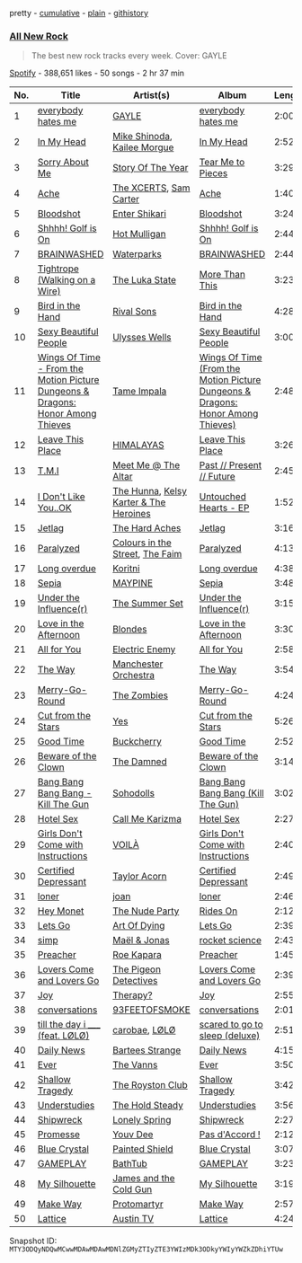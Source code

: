 pretty - [cumulative](/playlists/cumulative/37i9dQZF1DWZryfp6NSvtz.md) - [plain](/playlists/plain/37i9dQZF1DWZryfp6NSvtz) - [githistory](https://github.githistory.xyz/mackorone/spotify-playlist-archive/blob/main/playlists/plain/37i9dQZF1DWZryfp6NSvtz)

### [All New Rock](https://open.spotify.com/playlist/37i9dQZF1DWZryfp6NSvtz)

> The best new rock tracks every week\. Cover: GAYLE

[Spotify](https://open.spotify.com/user/spotify) - 388,651 likes - 50 songs - 2 hr 37 min

| No. | Title | Artist(s) | Album | Length |
|---|---|---|---|---|
| 1 | [everybody hates me](https://open.spotify.com/track/4vSgdsddL3qTemKDkscyjd) | [GAYLE](https://open.spotify.com/artist/2VSHKHBTiXWplO8lxcnUC9) | [everybody hates me](https://open.spotify.com/album/4IkWZIcTHndXokjUNG3B6q) | 2:00 |
| 2 | [In My Head](https://open.spotify.com/track/3ryXl6OFAr9fzUpIjAnHIY) | [Mike Shinoda](https://open.spotify.com/artist/6xBZgSMsnKVmaAxzWEwMSD), [Kailee Morgue](https://open.spotify.com/artist/245PKF3hKjtxJKIG153kF0) | [In My Head](https://open.spotify.com/album/0fAeiVQKeMPvewBk7UXsSm) | 2:52 |
| 3 | [Sorry About Me](https://open.spotify.com/track/0UdlrnL1aAlhEHGL2xexmW) | [Story Of The Year](https://open.spotify.com/artist/0KDuKk6YdEu3hR56HtXmxt) | [Tear Me to Pieces](https://open.spotify.com/album/17SwYUB37YlHat6m7qCTge) | 3:29 |
| 4 | [Ache](https://open.spotify.com/track/2oAmk8u71pk22FAW9330gP) | [The XCERTS](https://open.spotify.com/artist/7sKlSlGo7d1D3dhFYKO0Y5), [Sam Carter](https://open.spotify.com/artist/21QEpK62qn34QVshh4qpTK) | [Ache](https://open.spotify.com/album/4c5GCTtE09FsMxnC2QKqYU) | 1:40 |
| 5 | [Bloodshot](https://open.spotify.com/track/0eyaXlEiQOmUyQo0PC0PpT) | [Enter Shikari](https://open.spotify.com/artist/31jvzuB4ikftPQZJwrYfCF) | [Bloodshot](https://open.spotify.com/album/2ZGm33efqRup92vVIxh1kw) | 3:24 |
| 6 | [Shhhh! Golf is On](https://open.spotify.com/track/5X8xbnM1OUIHptbkXhOG5P) | [Hot Mulligan](https://open.spotify.com/artist/1lKZzN2d4IqiEYxyECIEHI) | [Shhhh! Golf is On](https://open.spotify.com/album/5IDAHjsSQvZr1bzQHb7QrD) | 2:44 |
| 7 | [BRAINWASHED](https://open.spotify.com/track/4ImWu6A4KgQbTfNkkvaZQ3) | [Waterparks](https://open.spotify.com/artist/3QaxveoTiMetZCMp1sftiu) | [BRAINWASHED](https://open.spotify.com/album/0LfDJpBcEmuU7DVbz1cI61) | 2:44 |
| 8 | [Tightrope \(Walking on a Wire\)](https://open.spotify.com/track/49LcaMiwb4jRwkhLjsxcgD) | [The Luka State](https://open.spotify.com/artist/6DaXEbr3LdLNcui8pZf6AF) | [More Than This](https://open.spotify.com/album/0FbO9feyM3p7fIj0sBfZxm) | 3:23 |
| 9 | [Bird in the Hand](https://open.spotify.com/track/2uAv9cbaThjjSbRHxhDDuH) | [Rival Sons](https://open.spotify.com/artist/356c8AN5YWKvz86B4Sb1yf) | [Bird in the Hand](https://open.spotify.com/album/2JTKmi6xzP0Th7GkJWoCDi) | 4:28 |
| 10 | [Sexy Beautiful People](https://open.spotify.com/track/2ywGOv8anghOVi5ZkJ3bTh) | [Ulysses Wells](https://open.spotify.com/artist/6QocqrfaLWT7k0WGCep9IB) | [Sexy Beautiful People](https://open.spotify.com/album/4cyVbenyyjjmQilnP9XRfi) | 3:00 |
| 11 | [Wings Of Time \- From the Motion Picture Dungeons & Dragons: Honor Among Thieves](https://open.spotify.com/track/6FzhHrUtyl7jWFccWxNFSS) | [Tame Impala](https://open.spotify.com/artist/5INjqkS1o8h1imAzPqGZBb) | [Wings Of Time \(From the Motion Picture Dungeons & Dragons: Honor Among Thieves\)](https://open.spotify.com/album/65pBo4TdEz2AaxENDqw3qZ) | 2:48 |
| 12 | [Leave This Place](https://open.spotify.com/track/6NAjfD8F26BcBP3E9D6VY5) | [HIMALAYAS](https://open.spotify.com/artist/71NBOcJ9lMeXqnbnya1z0x) | [Leave This Place](https://open.spotify.com/album/4ilfyeO8iIQGWMO4Dqd20u) | 3:26 |
| 13 | [T.M.I](https://open.spotify.com/track/3Gmzz9nQJHhtDSqLZhBgrt) | [Meet Me @ The Altar](https://open.spotify.com/artist/4bzfsZhaLW6VWHLh1sqcrK) | [Past // Present // Future](https://open.spotify.com/album/50CjJwLpGUfQocgHP80Xve) | 2:45 |
| 14 | [I Don't Like You..OK](https://open.spotify.com/track/3efDwzM2vqCGXdu1Z98PZb) | [The Hunna](https://open.spotify.com/artist/7jZycSvTyx0W9poD4PjEIG), [Kelsy Karter & The Heroines](https://open.spotify.com/artist/2mAAO54PkHr3NjdlRpzEDl) | [Untouched Hearts \- EP](https://open.spotify.com/album/77cx5gmY04AHhTVDG6iitO) | 1:52 |
| 15 | [Jetlag](https://open.spotify.com/track/5lsGuSTEW7d4xcZCVzGJh3) | [The Hard Aches](https://open.spotify.com/artist/5GqFd0P1Vx3kbKyFxxTkqq) | [Jetlag](https://open.spotify.com/album/6z96WO3T6o7q9dKqhehXH8) | 3:16 |
| 16 | [Paralyzed](https://open.spotify.com/track/6RPEOpZq5NOOOsrhHXeYYM) | [Colours in the Street](https://open.spotify.com/artist/3zlipWQdlIaSD0UytEUeO0), [The Faim](https://open.spotify.com/artist/6VsU92soWFLtVsSP65rkrN) | [Paralyzed](https://open.spotify.com/album/6eFvbP6gEe8D8wT91NOFVi) | 4:13 |
| 17 | [Long overdue](https://open.spotify.com/track/23xqqQSFpuEeHIBP2nA6fG) | [Koritni](https://open.spotify.com/artist/3JaPfJiphaV4t4j0dRnj1i) | [Long overdue](https://open.spotify.com/album/0EQ6aCAWV6w1XE7EmWLSFL) | 4:38 |
| 18 | [Sepia](https://open.spotify.com/track/59ikRPO7vhJjLTIYWvLwQH) | [MAYPINE](https://open.spotify.com/artist/5AwwX1P1Saf9dw2nq3oclb) | [Sepia](https://open.spotify.com/album/76xHbsdfAmQA0lWralYHGG) | 3:48 |
| 19 | [Under the Influence\(r\)](https://open.spotify.com/track/1noQAliwpHxGOv0jfq9UTH) | [The Summer Set](https://open.spotify.com/artist/0pwyD6DhbFWn8uVSz2Fr0w) | [Under the Influence\(r\)](https://open.spotify.com/album/1RuSt8pKCKEOsFxuj24ToK) | 3:15 |
| 20 | [Love in the Afternoon](https://open.spotify.com/track/7GdhqmcbfFfTLXVfhysn1Y) | [Blondes](https://open.spotify.com/artist/7GRJzNqBhBrhB9axaHsLlP) | [Love in the Afternoon](https://open.spotify.com/album/6N43rFu2J4IktSSQgZyhLL) | 3:30 |
| 21 | [All for You](https://open.spotify.com/track/7gRBcMFGR1wMLX42tKs4Wc) | [Electric Enemy](https://open.spotify.com/artist/2N1mByBMykfROrhwRVQV3v) | [All for You](https://open.spotify.com/album/1f0W6KmZSSq2Y3birRZAhC) | 2:58 |
| 22 | [The Way](https://open.spotify.com/track/2wlZIwHXloe802coeEhJ3T) | [Manchester Orchestra](https://open.spotify.com/artist/5wFXmYsg3KFJ8BDsQudJ4f) | [The Way](https://open.spotify.com/album/3js2aCcAc96FwVGfTLoL8i) | 3:54 |
| 23 | [Merry\-Go\-Round](https://open.spotify.com/track/1BnnIIWBEzKEeri6z0Rlen) | [The Zombies](https://open.spotify.com/artist/2jgPkn6LuUazBoBk6vvjh5) | [Merry\-Go\-Round](https://open.spotify.com/album/4XPzOGc0g1O5KxRQYyaqqb) | 4:24 |
| 24 | [Cut from the Stars](https://open.spotify.com/track/3zqQQos627x2yRoTGKkLoI) | [Yes](https://open.spotify.com/artist/7AC976RDJzL2asmZuz7qil) | [Cut from the Stars](https://open.spotify.com/album/4VQPOE0wGmsi3CiA8f7E3L) | 5:26 |
| 25 | [Good Time](https://open.spotify.com/track/52mt7K5dPckj5TD2XzZwj2) | [Buckcherry](https://open.spotify.com/artist/0yN7xI1blow9nYIK0R8nM7) | [Good Time](https://open.spotify.com/album/3GMKkw7aQfIO3lGFg6jK76) | 2:52 |
| 26 | [Beware of the Clown](https://open.spotify.com/track/4bqv2tJk6yXcoVbMTSDLDH) | [The Damned](https://open.spotify.com/artist/6VeL8VhaMjHTPc5uovFl3h) | [Beware of the Clown](https://open.spotify.com/album/41EvghkaAZ0JE1busOyAJs) | 3:14 |
| 27 | [Bang Bang Bang Bang \- Kill The Gun](https://open.spotify.com/track/7MH56OV7y7gI4YtwWNGZHI) | [Sohodolls](https://open.spotify.com/artist/1KNXft7nnRQj82sENi7WGN) | [Bang Bang Bang Bang \(Kill The Gun\)](https://open.spotify.com/album/3rznJNEzaBctkCWDZfIpAv) | 3:02 |
| 28 | [Hotel Sex](https://open.spotify.com/track/1qrREVkhQzt8vFidmL6z02) | [Call Me Karizma](https://open.spotify.com/artist/5fENlrINIVP0gJOtKxvORt) | [Hotel Sex](https://open.spotify.com/album/69vQQv5KXc2lAZM26Fl7Mc) | 2:27 |
| 29 | [Girls Don't Come with Instructions](https://open.spotify.com/track/0V5AL8U0DXS0GtWIJrhC2J) | [VOILÀ](https://open.spotify.com/artist/6NnBBumbcMYsaPTHFhPtXD) | [Girls Don't Come with Instructions](https://open.spotify.com/album/47mYZo1JEdzpYOcQCMB2yx) | 2:40 |
| 30 | [Certified Depressant](https://open.spotify.com/track/69kWNJKHnRH73WkKPT3QU4) | [Taylor Acorn](https://open.spotify.com/artist/1A0WloDoRE88uUwo3wensY) | [Certified Depressant](https://open.spotify.com/album/4sI51hGGXuzZYCBnSC7LMs) | 2:49 |
| 31 | [loner](https://open.spotify.com/track/3MtZ7NDO0eVP2mltk9PdGA) | [joan](https://open.spotify.com/artist/3HXLY1sNXIxHfulrjPiRf5) | [loner](https://open.spotify.com/album/3QRGojp6gEqZf9QgxH6lMK) | 2:46 |
| 32 | [Hey Monet](https://open.spotify.com/track/2LReZPqy0KOejjm8E0aOLa) | [The Nude Party](https://open.spotify.com/artist/5BxtbtwwHXC3HA5kAn06sK) | [Rides On](https://open.spotify.com/album/5rhWpaut3ohLsONxiS3ffn) | 2:12 |
| 33 | [Lets Go](https://open.spotify.com/track/2Huoe7IkblyOcQZP3No6uH) | [Art Of Dying](https://open.spotify.com/artist/28DlNBW2UlEVVgTuCcYtTe) | [Lets Go](https://open.spotify.com/album/7f8VPd0sSK9RaDywtguiqE) | 2:39 |
| 34 | [simp](https://open.spotify.com/track/7jALRLtDWomS83yIjmUZI0) | [Maël & Jonas](https://open.spotify.com/artist/1JIyU8QP1uefijZtptLeTp) | [rocket science](https://open.spotify.com/album/1QGXwt2LukvLgFomHlhC41) | 2:43 |
| 35 | [Preacher](https://open.spotify.com/track/7E4WyTUxVkEnaBwtD3CSK4) | [Roe Kapara](https://open.spotify.com/artist/2he5ORo9A5pwwRKEa1u0jw) | [Preacher](https://open.spotify.com/album/2meQ9Z51tvss87oWAbj5h3) | 1:45 |
| 36 | [Lovers Come and Lovers Go](https://open.spotify.com/track/0JWafcuc5QarfXoWSs5MLO) | [The Pigeon Detectives](https://open.spotify.com/artist/7FPkZue0zzjHaOPJb4WCw3) | [Lovers Come and Lovers Go](https://open.spotify.com/album/6K7sOJaH3TEsJ764csQ5MS) | 2:39 |
| 37 | [Joy](https://open.spotify.com/track/1dzBgv8KL29Akar9DzME7A) | [Therapy?](https://open.spotify.com/artist/3MomZRiJwdZmYnysgtF4Ey) | [Joy](https://open.spotify.com/album/0m1TQUYaHzYOLXnyIXJrsC) | 2:55 |
| 38 | [conversations](https://open.spotify.com/track/6J0ohmUrbssmeOlfFTb7aY) | [93FEETOFSMOKE](https://open.spotify.com/artist/0plNgbIlOc13T8ot3vyK79) | [conversations](https://open.spotify.com/album/2M4v9DoTHg0Hw4adhhmB6b) | 2:01 |
| 39 | [till the day i \_\_\_ \(feat\. LØLØ\)](https://open.spotify.com/track/75kHO3nwCToe6HKMKyBC8R) | [carobae](https://open.spotify.com/artist/2HysMkOtaumKooHYAlE7wd), [LØLØ](https://open.spotify.com/artist/5MjcGshMggPgIHinIUDaX0) | [scared to go to sleep \(deluxe\)](https://open.spotify.com/album/59i3drfYd0zO4OLECmFCPB) | 2:51 |
| 40 | [Daily News](https://open.spotify.com/track/1yhY41ETiHG3g8SulQMCaL) | [Bartees Strange](https://open.spotify.com/artist/6Gl4Q3ePw6HKMfIOix5QpG) | [Daily News](https://open.spotify.com/album/1zvGUFwtupod7nYJ9oziqO) | 4:15 |
| 41 | [Ever](https://open.spotify.com/track/35kBRsu094CW38cgSlAQOx) | [The Vanns](https://open.spotify.com/artist/7CFtg726anbQC3CY0glRDG) | [Ever](https://open.spotify.com/album/0v19qej6RtA6pYGWIPnrOh) | 3:50 |
| 42 | [Shallow Tragedy](https://open.spotify.com/track/3EAUYvjCrqvikeL8g4m6vZ) | [The Royston Club](https://open.spotify.com/artist/5N5jf98OOEf3uAIJpi1deD) | [Shallow Tragedy](https://open.spotify.com/album/4hpnqKokCDfoALU8wot8fj) | 3:42 |
| 43 | [Understudies](https://open.spotify.com/track/7zdQOs5oHeT4RjY5gXBTeI) | [The Hold Steady](https://open.spotify.com/artist/3qkZBMz5JgmRN9u5wwhRC6) | [Understudies](https://open.spotify.com/album/6Dyc0tVUeCo4jgV3IB0HSv) | 3:56 |
| 44 | [Shipwreck](https://open.spotify.com/track/4y5qTVMhol1rSpwsXTbCDB) | [Lonely Spring](https://open.spotify.com/artist/3noGPmqOwQzkj3lMzblV3f) | [Shipwreck](https://open.spotify.com/album/3iCHQ1fepHvG8Nr8jPqARF) | 2:27 |
| 45 | [Promesse](https://open.spotify.com/track/4IdC1RtoEQTZlWKK9VQ8A6) | [Youv Dee](https://open.spotify.com/artist/5P3mgWx3KvnURMhlVm5pMS) | [Pas d'Accord !](https://open.spotify.com/album/3FmbPQ4RQOQOz2dZfLAw10) | 2:12 |
| 46 | [Blue Crystal](https://open.spotify.com/track/4JVPNYdzPujR7J9AdOuUPz) | [Painted Shield](https://open.spotify.com/artist/7kmm4Wi3pbsCHHIYqgYgX9) | [Blue Crystal](https://open.spotify.com/album/2FIQ6jHUIyKCNTW0ZiNemi) | 3:07 |
| 47 | [GAMEPLAY](https://open.spotify.com/track/3DcpEqJJWriKbmaggEJhUx) | [BathTub](https://open.spotify.com/artist/1DshmBCns4Z8BKR76mASXn) | [GAMEPLAY](https://open.spotify.com/album/5ECRAEDmdc328en6EaouZF) | 3:23 |
| 48 | [My Silhouette](https://open.spotify.com/track/2hzhUExoGQVQOX6n4gkLpl) | [James and the Cold Gun](https://open.spotify.com/artist/5YFIVhzlaYH9Yadjw9gSUx) | [My Silhouette](https://open.spotify.com/album/1GFIlAYVlIONcxA5aOY2HY) | 3:19 |
| 49 | [Make Way](https://open.spotify.com/track/0l4s1zVinY9jEYJecDDlaQ) | [Protomartyr](https://open.spotify.com/artist/2YFBqMMiIIL4XyiEwqySUQ) | [Make Way](https://open.spotify.com/album/12nD6G0SKG9fB4SvWvOOEm) | 2:57 |
| 50 | [Lattice](https://open.spotify.com/track/4MNPF36soeinIWw2D5QbmM) | [Austin TV](https://open.spotify.com/artist/5x0koyeJkLR4odx4gCD5lR) | [Lattice](https://open.spotify.com/album/47Z38eMy7Ggl15Xmlhz6QM) | 4:24 |

Snapshot ID: `MTY3ODQyNDQwMCwwMDAwMDAwMDNlZGMyZTIyZTE3YWIzMDk3ODkyYWIyYWZkZDhiYTUw`
